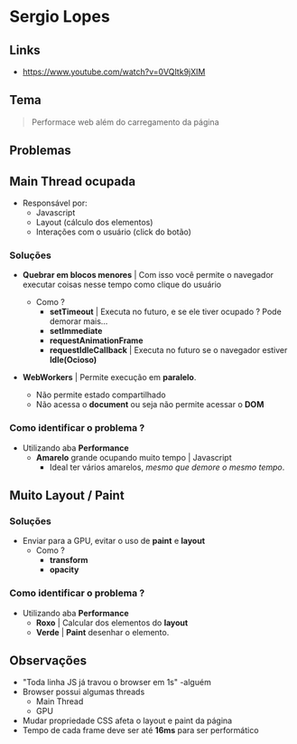# Sergio Lopes

## Links
- https://www.youtube.com/watch?v=0VQItk9jXIM

## Tema
> Performace web além do carregamento da página

## Problemas

## Main Thread ocupada
- Responsável por:
  - Javascript
  - Layout (cálculo dos elementos)
  - Interações com o usuário (click do botão)

### Soluções
- **Quebrar em blocos menores** | Com isso você permite o navegador executar coisas nesse tempo como clique do usuário
  - Como ?
    - **setTimeout** | Executa no futuro, e se ele tiver ocupado ? Pode demorar mais...
    - **setImmediate**
    - **requestAnimationFrame**
    - **requestIdleCallback** | Executa no futuro se o navegador estiver **Idle(Ocioso)**
    
- **WebWorkers** | Permite execução em **paralelo**.
  - Não permite estado compartilhado
  - Não acessa o **document** ou seja não permite acessar o **DOM**

### Como identificar o problema ?
- Utilizando aba **Performance**
  - **Amarelo** grande ocupando muito tempo | Javascript
    - Ideal ter vários amarelos, _mesmo que demore o mesmo tempo_.

## Muito Layout / Paint

### Soluções
- Enviar para a GPU, evitar o uso de **paint** e **layout**
  - Como ?
    - **transform**
    - **opacity**
    
### Como identificar o problema ?
- Utilizando aba **Performance**
  - **Roxo** | Calcular dos elementos do **layout**
  - **Verde** | **Paint** desenhar o elemento.
  

## Observações
- "Toda linha JS já travou o browser em 1s" -alguém
- Browser possui algumas threads
  - Main Thread
  - GPU
- Mudar propriedade CSS afeta o layout e paint da página
- Tempo de cada frame deve ser até **16ms** para ser performático
